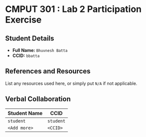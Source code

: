 # CMPUT 301 : Lab 2 Participation Exercise

## Student Details

- **Full Name:** `Bhuvnesh Batta`
- **CCID:** `bbatta`

## References and Resources

List any resources used here, or simply put `N/A` if not applicable.

## Verbal Collaboration

| Student Name | CCID      |
| ------------ | --------- |
| `student`    | `student` |
| `<Add more>` | `<CCID>`  |
